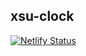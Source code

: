 ## xsu-clock

[![Netlify Status](https://api.netlify.com/api/v1/badges/51866910-804f-44d2-b531-8dc7f4bc4875/deploy-status)](https://app.netlify.com/sites/nomxsu/deploys)                                           



